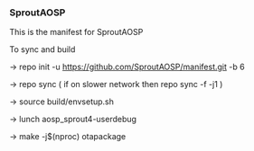 ### SproutAOSP

This is the manifest for SproutAOSP

To sync and build

-> repo init -u https://github.com/SproutAOSP/manifest.git -b 6

-> repo sync ( if on slower network then repo sync -f -j1 )

-> source build/envsetup.sh

-> lunch aosp_sprout4-userdebug

-> make -j$(nproc) otapackage
```
